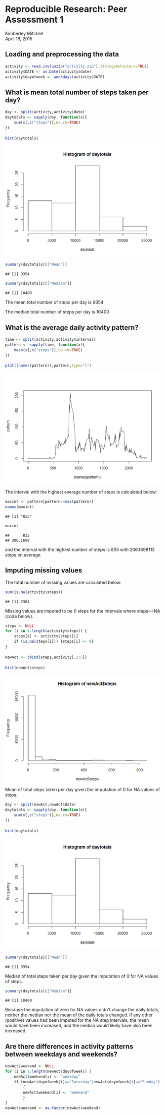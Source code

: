 # Reproducible Research: Peer Assessment 1
Kimberley Mitchell  
April 16, 2015  


## Loading and preprocessing the data


```r
activity <- read.csv(unzip("activity.zip"),stringsAsFactors=TRUE)
activity$DATE <- as.Date(activity$date)
activity$dayofweek <- weekdays(activity$DATE)
```


## What is mean total number of steps taken per day?


```r
day <- split(activity,activity$date)
daytotals <- sapply(day, function(x){
    sum(x[,c("steps")],na.rm=TRUE)
})

hist(daytotals)
```

![](PA1_template_files/figure-html/unnamed-chunk-2-1.png) 

```r
summary(daytotals)[["Mean"]]
```

```
## [1] 9354
```

```r
summary(daytotals)[["Median"]]
```

```
## [1] 10400
```
The mean total number of steps per day is 9354

The median total number of steps per day is 10400



## What is the average daily activity pattern?


```r
time <- split(activity,activity$interval)
pattern <- sapply(time, function(x){
    mean(x[,c("steps")],na.rm=TRUE)
})

plot((names(pattern)),pattern,type="l")
```

![](PA1_template_files/figure-html/unnamed-chunk-3-1.png) 
  
The interval with the highest average number of steps is calculated below:  

```r
maxint <- pattern[pattern==max(pattern)]
names(maxint)
```

```
## [1] "835"
```

```r
maxint
```

```
##      835 
## 206.1698
```
and the interval with the highest number of steps is 835  with 206.1698113 steps on average.


## Imputing missing values

The total number of missing values are calculated below:

```r
sum(is.na(activity$steps))
```

```
## [1] 2304
```

Missing values are imputed to be 0 steps for the intervals where steps==NA (code below).  

```r
steps <- NULL
for (i in 1:length(activity$steps)) {
    steps[i] <- activity$steps[i]
    if (is.na(steps[i])) {steps[i] <- 0}
}

newAct <- cbind(steps,activity[,2:5])

hist(newAct$steps)
```

![](PA1_template_files/figure-html/unnamed-chunk-6-1.png) 
Mean of total steps taken per day given the imputation of 0 for NA values of steps.

```r
day <- split(newAct,newAct$date)
daytotals <- sapply(day, function(x){
    sum(x[,c("steps")],na.rm=TRUE)
})

hist(daytotals)
```

![](PA1_template_files/figure-html/unnamed-chunk-7-1.png) 

```r
summary(daytotals)[["Mean"]]
```

```
## [1] 9354
```

Median of total steps taken per day given the imputation of 0 for NA values of steps.

```r
summary(daytotals)[["Median"]]
```

```
## [1] 10400
```
  
Because the imputation of zero for NA values didn't change the daily totals, neither the median nor the mean of the daily totals changed. If any other (positive) values had been imputed for the NA step intervals, the mean would have been increased, and the median would likely have also been increased.
  

## Are there differences in activity patterns between weekdays and weekends?


```r
newAct$weekend <- NULL
for (i in 1:length(newAct$dayofweek)) {
    newAct$weekend[i] <- "weekday"
    if (newAct$dayofweek[i]=="Saturday"|newAct$dayofweek[i]=="Sunday")
        {
        newAct$weekend[i] <- "weekend"
        }
}
newAct$weekend <- as.factor(newAct$weekend)
```
  
